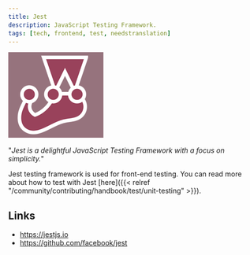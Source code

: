 ```yaml
---
title: Jest
description: JavaScript Testing Framework.
tags: [tech, frontend, test, needstranslation]
---
```


![Jest logo](jest-logo.png "Jest logo")

"_Jest is a delightful JavaScript Testing Framework with a focus on simplicity._"

Jest testing framework is used for front-end testing.
You can read more about how to test with Jest [here]({{< relref "/community/contributing/handbook/test/unit-testing" >}}).

## Links

- https://jestjs.io
- https://github.com/facebook/jest
